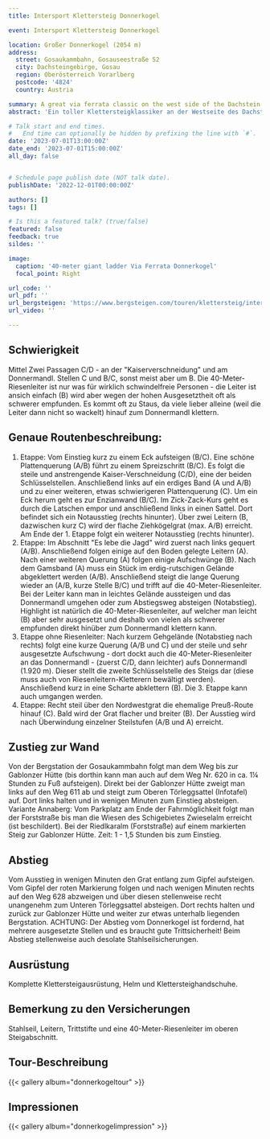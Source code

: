 ```yaml
---
title: Intersport Klettersteig Donnerkogel

event: Intersport Klettersteig Donnerkogel

location: Großer Donnerkogel (2054 m)
address:
  street: Gosaukammbahn, Gosauseestraße 52
  city: Dachsteingebirge, Gosau
  region: Oberösterreich Vorarlberg
  postcode: '4824'
  country: Austria

summary: A great via ferrata classic on the west side of the Dachstein - highlight is a 40-meter giant ladder on which you cross a deep gorge. In four very different stages, you climb the Intersport via ferrata on the Großer Donnerkogel. This iron route is one of the most controversial via ferrata projects in Austria. Overall, you get an appealing - and when using the giant ladder on a hugely exposed - via ferrata adventure with fantastic Dachstein views.   
abstract: 'Ein toller Klettersteigklassiker an der Westseite des Dachsteins - Highlight ist eine 40-Meter-Riesenleiter auf der man eine tiefe Schlucht überquert. In vier sehr unterschiedlichen Etappen klettert man am Intersport Klettersteig auf den Großen Donnerkogel. Bei diesem Eisenweg handelt es sich um eines der umstrittensten Klettersteigprojekte in Österreich. Gesamt kommt man auf ein ansprechendes - und bei Benutzung der Riesenleiter auf ein gewaltig ausgesetztes - Klettersteigabenteuer mit fantastischem Dachsteinblick.'

# Talk start and end times.
#   End time can optionally be hidden by prefixing the line with `#`.
date: '2023-07-01T13:00:00Z'
date_end: '2023-07-01T15:00:00Z'
all_day: false


# Schedule page publish date (NOT talk date).
publishDate: '2022-12-01T00:00:00Z'

authors: []
tags: []

# Is this a featured talk? (true/false)
featured: false
feedback: true
sildes: ''

image:
  caption: '40-meter giant ladder Via Ferrata Donnerkogel'
  focal_point: Right

url_code: ''
url_pdf: ''
url_bergsteigen: 'https://www.bergsteigen.com/touren/klettersteig/intersport-klettersteig-donnerkogel/'
url_video: ''

---
```


## Schwierigkeit
Mittel
Zwei Passagen C/D - an der "Kaiserverschneidung" und am Donnermandl. Stellen C und B/C, sonst meist aber um B.
Die 40-Meter-Riesenleiter ist nur was für wirklich schwindelfreie Personen - die Leiter ist ansich einfach (B) wird aber wegen der hohen Ausgesetztheit oft als schwerer empfunden. Es kommt oft zu Staus, da viele lieber alleine (weil die Leiter dann nicht so wackelt) hinauf zum Donnermandl klettern.

## Genaue Routenbeschreibung:

1. Etappe: Vom Einstieg kurz zu einem Eck aufsteigen (B/C). Eine schöne Plattenquerung (A/B) führt zu einem Spreizschritt (B/C). Es folgt die steile und anstrengende Kaiser-Verschneidung (C/D), eine der beiden Schlüsselstellen. Anschließend links auf ein erdiges Band (A und A/B) und zu einer weiteren, etwas schwierigeren Plattenquerung (C). Um ein Eck herum geht es zur Enzianwand (B/C). Im Zick-Zack-Kurs geht es durch die Latschen empor und anschließend links in einen Sattel. Dort befindet sich ein Notausstieg (rechts hinunter). Über zwei Leitern (B, dazwischen kurz C) wird der flache Ziehkögelgrat (max. A/B) erreicht. Am Ende der 1. Etappe folgt ein weiterer Notausstieg (rechts hinunter).
2. Etappe: Im Abschnitt "Es lebe die Jagd" wird zuerst nach links gequert (A/B). Anschließend folgen einige auf den Boden gelegte Leitern (A). Nach einer weiteren Querung (A) folgen einige Aufschwünge (B). Nach dem Gamsband (A) muss ein Stück im erdig-rutschigen Gelände abgeklettert werden (A/B). Anschließend steigt die lange Querung wieder an (A/B, kurze Stelle B/C) und trifft auf die 40-Meter-Riesenleiter. Bei der Leiter kann man in leichtes Gelände aussteigen und das Donnermandl umgehen oder zum Abstiegsweg absteigen (Notabstieg). Highlight ist natürlich die 40-Meter-Riesenleiter, auf welcher man leicht (B) aber sehr ausgesetzt und deshalb von vielen als schwerer empfunden direkt hinüber zum Donnermandl klettern kann.
3. Etappe ohne Riesenleiter: Nach kurzem Gehgelände (Notabstieg nach rechts) folgt eine kurze Querung (A/B und C) und der steile und sehr ausgesetzte Aufschwung - dort dockt auch die 40-Meter-Riesenleiter an das Donnermandl - (zuerst C/D, dann leichter) aufs Donnermandl (1.920 m). Dieser stellt die zweite Schlüsselstelle des Steigs dar (diese muss auch von Riesenleitern-Kletterern bewältigt werden). Anschließend kurz in eine Scharte abklettern (B). Die 3. Etappe kann auch umgangen werden.
4. Etappe: Recht steil über den Nordwestgrat die ehemalige Preuß-Route hinauf (C). Bald wird der Grat flacher und breiter (B). Der Ausstieg wird nach Überwindung einzelner Steilstufen (A/B und A) erreicht.

## Zustieg zur Wand
Von der Bergstation der Gosaukammbahn folgt man dem Weg bis zur Gablonzer Hütte (bis dorthin kann man auch auf dem Weg Nr. 620 in ca. 1¼ Stunden  zu Fuß aufsteigen). Direkt bei der Gablonzer Hütte zweigt man links auf den Weg 611 ab und steigt zum Oberen Törleggsattel (Infotafel) auf. Dort links halten und in wenigen Minuten zum Einstieg absteigen. 
Variante Annaberg: Vom Parkplatz am Ende der Fahrmöglichkeit folgt man der Forststraße bis man die Wiesen des Schigebietes Zwieselalm erreicht (ist beschildert). Bei der Riedlkaralm (Forststraße) auf einem markierten Steig zur Gablonzer Hütte. Zeit: 1 - 1,5 Stunden bis zum Einstieg.

## Abstieg
Vom Ausstieg in wenigen Minuten den Grat entlang zum Gipfel aufsteigen. Vom Gipfel der roten Markierung folgen und nach wenigen Minuten rechts auf den Weg 628 abzweigen und über diesen stellenweise recht unangenehm zum Unteren Törleggsattel absteigen. Dort rechts halten und zurück zur Gablonzer Hütte und weiter zur etwas unterhalb liegenden Bergstation.
ACHTUNG: Der Abstieg vom Donnerkogel ist fordernd, hat mehrere ausgesetzte Stellen und es braucht gute Trittsicherheit! Beim Abstieg stellenweise auch desolate Stahlseilsicherungen.

## Ausrüstung
Komplette Klettersteigausrüstung, Helm und Klettersteighandschuhe.

## Bemerkung zu den Versicherungen
Stahlseil, Leitern, Trittstifte und eine 40-Meter-Riesenleiter im oberen Steigabschnitt.

## Tour-Beschreibung

{{< gallery album="donnerkogeltour" >}}


## Impressionen

{{< gallery album="donnerkogelimpression" >}}